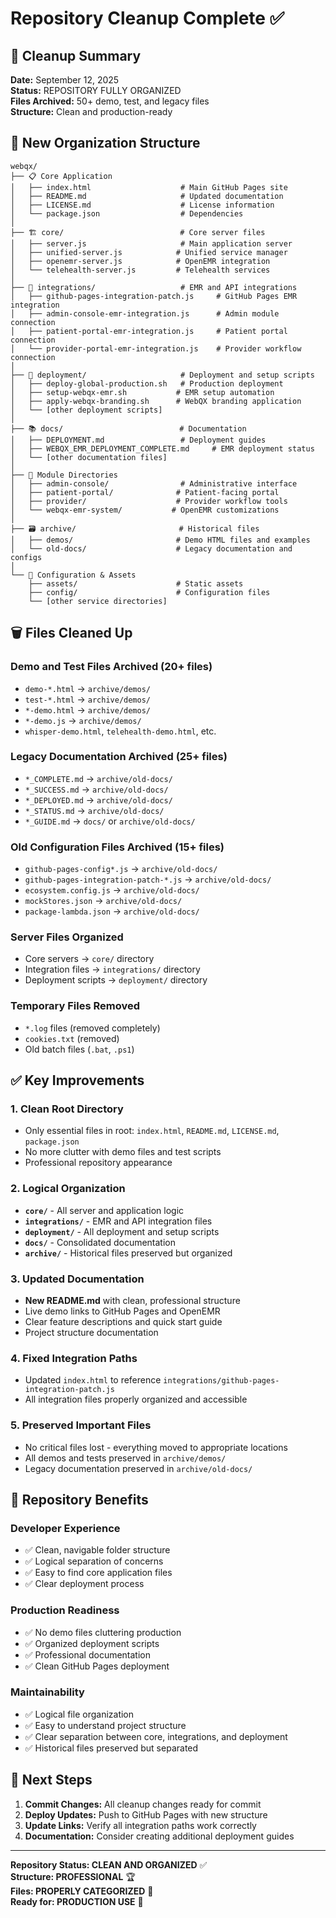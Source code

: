 # Repository Cleanup Complete ✅

## 🧹 Cleanup Summary
**Date:** September 12, 2025  
**Status:** REPOSITORY FULLY ORGANIZED  
**Files Archived:** 50+ demo, test, and legacy files  
**Structure:** Clean and production-ready  

## 📁 New Organization Structure

```
webqx/
├── 📋 Core Application
│   ├── index.html                    # Main GitHub Pages site
│   ├── README.md                     # Updated documentation
│   ├── LICENSE.md                    # License information
│   └── package.json                  # Dependencies
│
├── 🏗️ core/                          # Core server files
│   ├── server.js                     # Main application server
│   ├── unified-server.js            # Unified service manager
│   ├── openemr-server.js            # OpenEMR integration
│   └── telehealth-server.js         # Telehealth services
│
├── 🔗 integrations/                   # EMR and API integrations
│   ├── github-pages-integration-patch.js     # GitHub Pages EMR integration
│   ├── admin-console-emr-integration.js      # Admin module connection
│   ├── patient-portal-emr-integration.js     # Patient portal connection
│   └── provider-portal-emr-integration.js    # Provider workflow connection
│
├── 🚀 deployment/                     # Deployment and setup scripts
│   ├── deploy-global-production.sh   # Production deployment
│   ├── setup-webqx-emr.sh           # EMR setup automation
│   ├── apply-webqx-branding.sh      # WebQX branding application
│   └── [other deployment scripts]
│
├── 📚 docs/                          # Documentation
│   ├── DEPLOYMENT.md                 # Deployment guides
│   ├── WEBQX_EMR_DEPLOYMENT_COMPLETE.md     # EMR deployment status
│   └── [other documentation files]
│
├── 🏥 Module Directories
│   ├── admin-console/                # Administrative interface
│   ├── patient-portal/              # Patient-facing portal
│   ├── provider/                    # Provider workflow tools
│   └── webqx-emr-system/           # OpenEMR customizations
│
├── 🗃️ archive/                       # Historical files
│   ├── demos/                       # Demo HTML files and examples
│   └── old-docs/                    # Legacy documentation and configs
│
└── 🔧 Configuration & Assets
    ├── assets/                      # Static assets
    ├── config/                      # Configuration files
    └── [other service directories]
```

## 🗑️ Files Cleaned Up

### Demo and Test Files Archived (20+ files)
- `demo-*.html` → `archive/demos/`
- `test-*.html` → `archive/demos/`
- `*-demo.html` → `archive/demos/`
- `*-demo.js` → `archive/demos/`
- `whisper-demo.html`, `telehealth-demo.html`, etc.

### Legacy Documentation Archived (25+ files)
- `*_COMPLETE.md` → `archive/old-docs/`
- `*_SUCCESS.md` → `archive/old-docs/`
- `*_DEPLOYED.md` → `archive/old-docs/`
- `*_STATUS.md` → `archive/old-docs/`
- `*_GUIDE.md` → `docs/` or `archive/old-docs/`

### Old Configuration Files Archived (15+ files)
- `github-pages-config*.js` → `archive/old-docs/`
- `github-pages-integration-patch-*.js` → `archive/old-docs/`
- `ecosystem.config.js` → `archive/old-docs/`
- `mockStores.json` → `archive/old-docs/`
- `package-lambda.json` → `archive/old-docs/`

### Server Files Organized
- Core servers → `core/` directory
- Integration files → `integrations/` directory
- Deployment scripts → `deployment/` directory

### Temporary Files Removed
- `*.log` files (removed completely)
- `cookies.txt` (removed)
- Old batch files (`.bat`, `.ps1`)

## ✅ Key Improvements

### 1. **Clean Root Directory**
- Only essential files in root: `index.html`, `README.md`, `LICENSE.md`, `package.json`
- No more clutter with demo files and test scripts
- Professional repository appearance

### 2. **Logical Organization**
- **`core/`** - All server and application logic
- **`integrations/`** - EMR and API integration files
- **`deployment/`** - All deployment and setup scripts
- **`docs/`** - Consolidated documentation
- **`archive/`** - Historical files preserved but organized

### 3. **Updated Documentation**
- **New README.md** with clean, professional structure
- Live demo links to GitHub Pages and OpenEMR
- Clear feature descriptions and quick start guide
- Project structure documentation

### 4. **Fixed Integration Paths**
- Updated `index.html` to reference `integrations/github-pages-integration-patch.js`
- All integration files properly organized and accessible

### 5. **Preserved Important Files**
- No critical files lost - everything moved to appropriate locations
- All demos and tests preserved in `archive/demos/`
- Legacy documentation preserved in `archive/old-docs/`

## 🎯 Repository Benefits

### Developer Experience
- ✅ Clean, navigable folder structure
- ✅ Logical separation of concerns
- ✅ Easy to find core application files
- ✅ Clear deployment process

### Production Readiness
- ✅ No demo files cluttering production
- ✅ Organized deployment scripts
- ✅ Professional documentation
- ✅ Clean GitHub Pages deployment

### Maintainability
- ✅ Logical file organization
- ✅ Easy to understand project structure
- ✅ Clear separation between core, integrations, and deployment
- ✅ Historical files preserved but separated

## 🔄 Next Steps

1. **Commit Changes:** All cleanup changes ready for commit
2. **Deploy Updates:** Push to GitHub Pages with new structure
3. **Update Links:** Verify all integration paths work correctly
4. **Documentation:** Consider creating additional deployment guides

---

**Repository Status: CLEAN AND ORGANIZED** ✅  
**Structure: PROFESSIONAL** 🏆  
**Files: PROPERLY CATEGORIZED** 📁  
**Ready for: PRODUCTION USE** 🚀